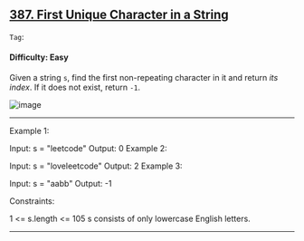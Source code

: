 ## [387. First Unique Character in a String](https://leetcode.com/problems/first-unique-character-in-a-string)

```Tag```:

#### Difficulty: Easy

Given a string ```s```, find the first non-repeating character in it and return _its index_. If it does not exist, return ```-1```.

![image](https://github.com/quananhle/Python/assets/35042430/f78361da-aa7c-46b2-8efe-da5c3a2c3519)

---

Example 1:

Input: s = "leetcode"
Output: 0
Example 2:

Input: s = "loveleetcode"
Output: 2
Example 3:

Input: s = "aabb"
Output: -1
 

Constraints:

1 <= s.length <= 105
s consists of only lowercase English letters.

---
